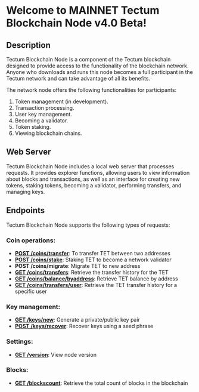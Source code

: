 # Welcome to MAINNET Tectum Blockchain Node v4.0 Beta! #

## Description ##

Tectum Blockchain Node is a component of the Tectum blockchain designed to provide access to the functionality of the blockchain network. Anyone who downloads and runs this node becomes a full participant in the Tectum network and can take advantage of all its benefits.

The network node offers the following functionalities for participants:
1. Token management (in development).
2. Transaction processing.
3. User key management.
4. Becoming a validator.
5. Token staking.
6. Viewing blockchain chains.

## Web Server ##
Tectum Blockchain Node includes a local web server that processes requests. It provides explorer functions, allowing users to view information about blocks and transactions, as well as an interface for creating new tokens, staking tokens, becoming a validator, performing transfers, and managing keys.

## Endpoints ##

Tectum Blockchain Node supports the following types of requests:

### Coin operations: ###

-   **[POST /coins/transfer](docs/tokens_transfer_request.md)**: To transfer TET between two addresses
-   **[POST /coins/stake](docs/tokens_stake_request.md)**: Staking TET to become a network validator
-   **POST /coins/migrate**: Migrate TET to new address
-   **[GET /coins/transfers](docs/token_transfer_history.md)**: Retrieve the transfer history for the TET
-   **[GET /coins/balance/byaddress](docs/token_balance_request.md)**: Retrieve TET balance by address
-   **[GET /coins/transfers/user](docs/tet_transfer_history_user.md)**: Retrieve the TET transfer history for a specific user

### Key management: ###

-   **[GET /keys/new](docs/keys_generate_request.md)**: Generate a private/public key pair
-   **[POST /keys/recover](docs/keys_recovery_request.md)**: Recover keys using a seed phrase

### Settings: ###

-   **[GET /version](docs/version_request.md)**: View node version

### Blocks: ###

-   **[GET /blockscount](docs/block_count.md)**: Retrieve the total count of blocks in the blockchain
